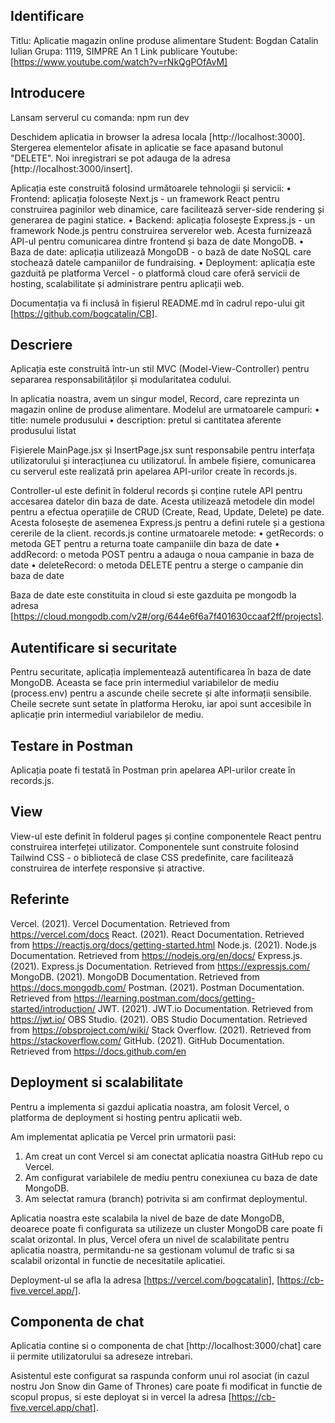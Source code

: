
## Identificare

Titlu: Aplicatie magazin online produse alimentare
Student: Bogdan Catalin Iulian
Grupa: 1119, SIMPRE An 1
Link publicare Youtube: [https://www.youtube.com/watch?v=rNkQgPOfAvM]


## Introducere

Lansam serverul cu comanda: npm run dev

Deschidem aplicatia in browser la adresa locala [http://localhost:3000].
Stergerea elementelor afisate in aplicatie se face apasand butonul "DELETE". Noi inregistrari se pot adauga de la adresa [http://localhost:3000/insert].

Aplicația este construită folosind următoarele tehnologii și servicii:
•	Frontend: aplicația folosește Next.js - un framework React pentru construirea paginilor web dinamice, care facilitează server-side rendering și generarea de pagini statice.
•	Backend: aplicația folosește Express.js - un framework Node.js pentru construirea serverelor web. Acesta furnizează API-ul pentru comunicarea dintre frontend și baza de date MongoDB.
•	Baza de date: aplicația utilizează MongoDB - o bază de date NoSQL care stochează datele campaniilor de fundraising.
•	Deployment: aplicația este gazduită pe platforma Vercel - o platformă cloud care oferă servicii de hosting, scalabilitate și administrare pentru aplicații web.

Documentația va fi inclusă în fișierul README.md în cadrul repo-ului git [https://github.com/bogcatalin/CB].


## Descriere

Aplicația este construită într-un stil MVC (Model-View-Controller) pentru separarea responsabilităților și modularitatea codului.

In aplicatia noastra, avem un singur model, Record, care reprezinta un magazin online de produse alimentare. 
Modelul are urmatoarele campuri:
•	title: numele produsului
•	description: pretul si cantitatea aferente produsului listat

Fișierele MainPage.jsx și InsertPage.jsx sunt responsabile pentru interfața utilizatorului și interacțiunea cu utilizatorul. În ambele fișiere, comunicarea cu serverul este realizată prin apelarea API-urilor create în records.js.

Controller-ul este definit în folderul records și conține rutele API pentru accesarea datelor din baza de date. Acesta utilizează metodele din model pentru a efectua operațiile de CRUD (Create, Read, Update, Delete) pe date. Acesta folosește de asemenea Express.js pentru a defini rutele și a gestiona cererile de la client.
records.js contine urmatoarele metode:
•	getRecords: o metoda GET pentru a returna toate campaniile din baza de date
•	addRecord: o metoda POST pentru a adauga o noua campanie in baza de date
•	deleteRecord: o metoda DELETE pentru a sterge o campanie din baza de date

Baza de date este constituita in cloud si este gazduita pe mongodb la adresa [https://cloud.mongodb.com/v2#/org/644e6f6a7f401630ccaaf2ff/projects].

## Autentificare si securitate

Pentru securitate, aplicația implementează autentificarea în baza de date MongoDB. Aceasta se face prin intermediul variabilelor de mediu (process.env) pentru a ascunde cheile secrete și alte informații sensibile. Cheile secrete sunt setate în platforma Heroku, iar apoi sunt accesibile în aplicație prin intermediul variabilelor de mediu.


## Testare in Postman

Aplicația poate fi testată în Postman prin apelarea API-urilor create în records.js.


## View

View-ul este definit în folderul pages și conține componentele React pentru construirea interfeței utilizator. Componentele sunt construite folosind Tailwind CSS - o bibliotecă de clase CSS predefinite, care facilitează construirea de interfețe responsive și atractive.


## Referinte
Vercel. (2021). Vercel Documentation. Retrieved from https://vercel.com/docs
React. (2021). React Documentation. Retrieved from https://reactjs.org/docs/getting-started.html
Node.js. (2021). Node.js Documentation. Retrieved from https://nodejs.org/en/docs/
Express.js. (2021). Express.js Documentation. Retrieved from https://expressjs.com/
MongoDB. (2021). MongoDB Documentation. Retrieved from https://docs.mongodb.com/
Postman. (2021). Postman Documentation. Retrieved from https://learning.postman.com/docs/getting-started/introduction/
JWT. (2021). JWT.io Documentation. Retrieved from https://jwt.io/
OBS Studio. (2021). OBS Studio Documentation. Retrieved from https://obsproject.com/wiki/
Stack Overflow. (2021). Retrieved from https://stackoverflow.com/
GitHub. (2021). GitHub Documentation. Retrieved from https://docs.github.com/en


## Deployment si scalabilitate

Pentru a implementa si gazdui aplicatia noastra, am folosit Vercel, o platforma de deployment si hosting pentru aplicatii web.

 Am implementat aplicatia pe Vercel prin urmatorii pasi:
1.	Am creat un cont Vercel si am conectat aplicatia noastra GitHub repo cu Vercel.
2.	Am configurat variabilele de mediu pentru conexiunea cu baza de date MongoDB.
3.	Am selectat ramura (branch) potrivita si am confirmat deploymentul.

Aplicatia noastra este scalabila la nivel de baze de date MongoDB, deoarece poate fi configurata sa utilizeze un cluster MongoDB care poate fi scalat orizontal. In plus, Vercel ofera un nivel de scalabilitate pentru aplicatia noastra, permitandu-ne sa gestionam volumul de trafic si sa scalabil orizontal in functie de necesitatile aplicatiei.

Deployment-ul se afla la adresa [https://vercel.com/bogcatalin], [https://cb-five.vercel.app/].


## Componenta de chat

Aplicatia contine si o componenta de chat [http://localhost:3000/chat] care ii permite utilizatorului sa adreseze intrebari.

Asistentul este configurat sa raspunda conform unui rol asociat (in cazul nostru Jon Snow din Game of Thrones) care poate fi modificat in functie de scopul propus, si este deployat si in vercel la adresa [https://cb-five.vercel.app/chat].



